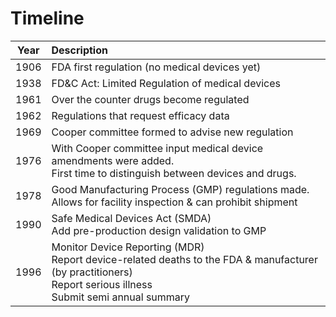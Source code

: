 # Timeline

| Year | Description                                                  |
|:----:|:-------------------------------------------------------------|
| 1906 | FDA first regulation (no medical devices yet)                |
| 1938 | FD&C Act: Limited Regulation of medical devices              |
| 1961 | Over the counter drugs become regulated                      |
| 1962 | Regulations that request efficacy data                       |
| 1969 | Cooper committee formed to advise new regulation             |
| 1976 | With Cooper committee input medical device amendments were added.<br>First time to distinguish between devices and drugs. |
| 1978 | Good Manufacturing Process (GMP) regulations made.<br> Allows for facility inspection & can prohibit shipment |
| 1990 | Safe Medical Devices Act (SMDA)<br>Add pre-production design validation to GMP |
| 1996 | Monitor Device Reporting (MDR)<br>Report device-related deaths to the FDA & manufacturer (by practitioners)<br>Report serious illness<br>Submit semi annual summary |
